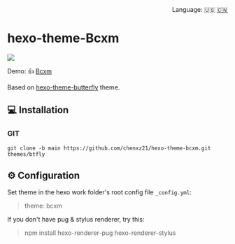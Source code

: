 <div align="right">
  Language:
  🇺🇸
  <a title="Chinese" href="/README_CN.md">🇨🇳</a>
</div>

# hexo-theme-Bcxm

![](![image](https://user-images.githubusercontent.com/62413032/169629789-d840887c-ed16-4613-b470-22171cc585ed.png))

Demo: 👍 [Bcxm](https://www.chenxuezhi.top)

Based on [hexo-theme-butterfly](https://github.com/jerryc127/hexo-theme-butterfly) theme.

## 💻 Installation

### GIT

```
git clone -b main https://github.com/chenxz21/hexo-theme-bcxm.git themes/btfly
```

## ⚙ Configuration

 Set theme in the hexo work folder's root config file `_config.yml`: 

> theme: bcxm

 If you don't have pug & stylus renderer, try this: 

> npm install hexo-renderer-pug hexo-renderer-stylus
